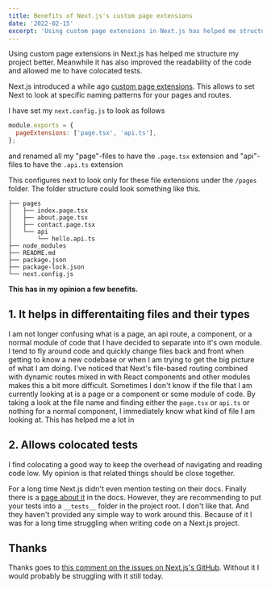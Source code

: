 ```yaml
---
title: Benefits of Next.js's custom page extensions
date: '2022-02-15'
excerpt: 'Using custom page extensions in Next.js has helped me structure my project better, and meanwhile it has improved the readability of the code and allowed me to have colocated tests.'
---
```


Using custom page extensions in Next.js has helped me structure my project better. Meanwhile it has also improved the readability of the code and allowed me to have colocated tests.

Next.js introduced a while ago [custom page extensions](https://nextjs.org/docs/api-reference/next.config.js/custom-page-extensions). This allows to set Next to look at specific naming patterns for your pages and routes.

I have set my `next.config.js` to look as follows

```javascript
module.exports = {
  pageExtensions: ['page.tsx', 'api.ts'],
};
```

and renamed all my "page"-files to have the `.page.tsx` extension and "api"-files to have the `.api.ts` extension

This configures next to look only for these file extensions under the `/pages` folder. The folder structure could look something like this.

```files
├── pages
│   ├── index.page.tsx
│   ├── about.page.tsx
│   ├── contact.page.tsx
│   └── api
│       └── hello.api.ts
├── node_modules
├── README.md
├── package.json
├── package-lock.json
└── next.config.js
```

**This has in my opinion a few benefits.**

## 1. It helps in differentaiting files and their types

I am not longer confusing what is a page, an api route, a component, or a normal module of code that I have decided to separate into it's own module. I tend to fly around code and quickly change files back and front when getting to know a new codebase or when I am trying to get the big picture of what I am doing. I've noticed that Next's file-based routing combined with dynamic routes mixed in with React components and other modules makes this a bit more difficult. Sometimes I don't know if the file that I am currently looking at is a page or a component or some module of code. By taking a look at the file name and finding either the `page.tsx` or `api.ts` or nothing for a normal component, I immediately know what kind of file I am looking at. This has helped me a lot in

## 2. Allows colocated tests

I find colocating a good way to keep the overhead of navigating and reading code low. My opinion is that related things should be close together.

For a long time Next.js didn't even mention testing on their docs. Finally there is a [page about it](https://nextjs.org/docs/testing) in the docs. However, they are recommending to put your tests into a `__tests__` folder in the project root. I don't like that. And they haven't provided any simple way to work around this. Because of it I was for a long time struggling when writing code on a Next.js project.

## Thanks

Thanks goes to [this comment on the issues on Next.js's GitHub](https://github.com/vercel/next.js/issues/3728#issuecomment-897009514). Without it I would probably be struggling with it still today.

